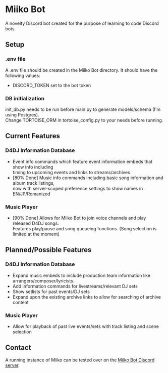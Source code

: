 # Miiko Bot
A novelty Discord bot created for the purpose of learning to code Discord bots.

## Setup

### .env file
A .env file should be created in the Miiko Bot directory. It should have the following values:
 - DISCORD_TOKEN set to the bot token

### DB initialization
init_db.py needs to be run before main.py to generate models/schema (I'm using Postgres).  
Change TORTOISE_ORM in tortoise_config.py to your needs before running.

## Current Features

### D4DJ Information Database
- Event info commands which feature event information embeds that show info including  
  timing to upcoming events and links to streams/archives
- [80% Done] Music info commands including basic song information and album track listings,  
  now with server-scoped preference settings to show names in EN/JP/Romanized

### Music Player
- [90% Done] Allows for Miiko Bot to join voice channels and play released D4DJ songs.  
  Features play/pause and song queueing functions. (Song selection is limited at the moment)

## Planned/Possible Features

### D4DJ Information Database
- Expand music embeds to include production team information like arrangers/composer/lyricists.
- Add information commands for livestreams/relevant DJ sets
- Show setlists for past events/DJ sets
- Expand upon the existing archive links to allow for searching of archive content

### Music Player
- Allow for playback of past live events/sets with track listing and scene selection

## Contact
A running instance of Miiko can be tested over on the [Miiko Bot Discord server](https://discord.gg/HChrpwVVHU).

